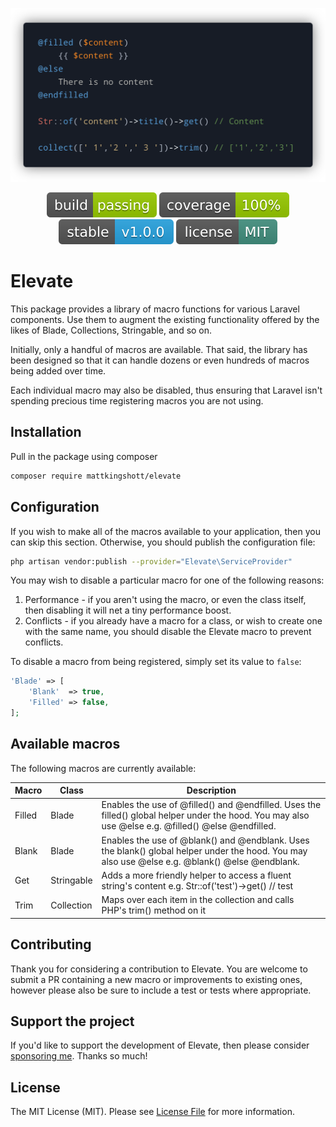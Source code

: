 <!-- Screenshot -->
<p align="center">
    <img src="resources/example.png" alt="Code example">
</p>

<!-- Badges -->
<p align="center">
  <img src="resources/build.svg" alt="Build">
  <img src="resources/coverage.svg" alt="Coverage">
  <img src="resources/version.svg" alt="Version">
  <img src="resources/license.svg" alt="License">
</p>

# Elevate

This package provides a library of macro functions for various Laravel components. Use them to augment the existing functionality offered by the likes of Blade, Collections, Stringable, and so on.

Initially, only a handful of macros are available. That said, the library has been designed so that it can handle dozens or even hundreds of macros being added over time.

Each individual macro may also be disabled, thus ensuring that Laravel isn't spending precious time registering macros you are not using.

## Installation

Pull in the package using composer

```bash
composer require mattkingshott/elevate
```

## Configuration

If you wish to make all of the macros available to your application, then you can skip this section. Otherwise, you should publish the configuration file:

```bash
php artisan vendor:publish --provider="Elevate\ServiceProvider"
```

You may wish to disable a particular macro for one of the following reasons:

1. Performance - if you aren't using the macro, or even the class itself, then disabling it will net a tiny performance boost.
2. Conflicts - if you already have a macro for a class, or wish to create one with the same name, you should disable the Elevate macro to prevent conflicts.

To disable a macro from being registered, simply set its value to `false`:

```php
'Blade' => [
    'Blank'  => true,
    'Filled' => false,
];
```

## Available macros

The following macros are currently available:

| Macro  | Class      | Description                                                                                                                         |
| ------ | ---------- | ----------------------------------------------------------------------------------------------------------------------------------- |
| Filled | Blade      | Enables the use of @filled() and @endfilled. Uses the filled() global helper under the hood. You may also use @else e.g. @filled() @else @endfilled. |
| Blank  | Blade      | Enables the use of @blank() and @endblank. Uses the blank() global helper under the hood. You may also use @else e.g. @blank() @else @endblank.      |
| Get    | Stringable | Adds a more friendly helper to access a fluent string's content e.g. Str::of('test')->get() // test                                 |
| Trim   | Collection | Maps over each item in the collection and calls PHP's trim() method on it |

## Contributing

Thank you for considering a contribution to Elevate. You are welcome to submit a PR containing a new macro or improvements to existing ones, however please also be sure to include a test or tests where appropriate.

## Support the project

If you'd like to support the development of Elevate, then please consider [sponsoring me](https://www.paypal.com/cgi-bin/webscr?cmd=_s-xclick&hosted_button_id=YBEHLHPF3GUVY&source=url). Thanks so much!

## License

The MIT License (MIT). Please see [License File](LICENSE.md) for more information.